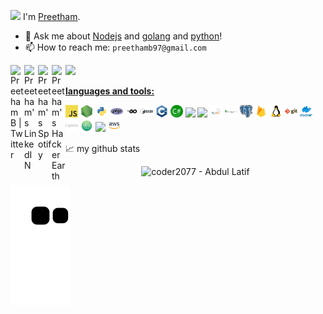 <img src="https://raw.githubusercontent.com/iampavangandhi/iampavangandhi/master/gifs/Hi.gif" width="30px"> I'm [Preetham](https://www.linkedin.com/in/preetham-b-95a962153).

- 💬 Ask me about [Nodejs](https://nodejs.org/) and [golang](https://golang.org/) and [python](https://www.python.org/)!
- 📫 How to reach me: `preethamb97@gmail.com`

<a href="https://twitter.com/preethamb97">
  <img align="left" alt="Preetham B | Twitter" width="22px" src="https://raw.githubusercontent.com/peterthehan/peterthehan/master/assets/twitter.svg" />
</a>
<a href="https://www.linkedin.com/in/preetham-b-95a962153/">
  <img align="left" alt="Preetham's LinkedIN" width="22px" src="https://raw.githubusercontent.com/peterthehan/peterthehan/master/assets/linkedin.svg" />
</a>
<a href="https://open.spotify.com/user/gs664afjszbfev7wyf63xn9l8">
  <img align="left" alt="Preetham's Spotify" width="22px" src="https://raw.githubusercontent.com/peterthehan/peterthehan/master/assets/spotify.svg" />
<!-- <a href="https://www.fiverr.com/preethamb">
  <img align="left" alt="Preetham's Fiverr" width="22px" src="https://avatars.githubusercontent.com/u/807499?s=200&v=4" /> -->
<a href="https://www.hackerearth.com/@preethamb97">
  <img align="left" alt="Preetham's HackerEarth" width="22px" src="https://upload.wikimedia.org/wikipedia/commons/thumb/e/e8/HackerEarth_logo.png/480px-HackerEarth_logo.png" />

![](https://visitor-badge.glitch.me/badge?page_id=preethamb97.preethamb97)


**languages and tools:**  

[<code><img height="20" src="https://raw.githubusercontent.com/github/explore/80688e429a7d4ef2fca1e82350fe8e3517d3494d/topics/javascript/javascript.png"></code>](https://www.javascript.com/)
[<code><img height="20" src="https://raw.githubusercontent.com/github/explore/80688e429a7d4ef2fca1e82350fe8e3517d3494d/topics/nodejs/nodejs.png"></code>](https://nodejs.org/)
[<code><img height="20" src="https://raw.githubusercontent.com/github/explore/80688e429a7d4ef2fca1e82350fe8e3517d3494d/topics/python/python.png"></code>](https://www.python.org/)
[<code><img height="20" src="https://raw.githubusercontent.com/github/explore/80688e429a7d4ef2fca1e82350fe8e3517d3494d/topics/php/php.png"></code>](https://www.php.net/)
[<code><img height="20" src="https://raw.githubusercontent.com/github/explore/80688e429a7d4ef2fca1e82350fe8e3517d3494d/topics/go/go.png"></code>](https://golang.org/) 
[<code><img height="20" src="https://raw.githubusercontent.com/github/explore/80688e429a7d4ef2fca1e82350fe8e3517d3494d/topics/bash/bash.png"></code>](https://www.gnu.org/software/bash/)
[<code><img height="20" src="https://raw.githubusercontent.com/github/explore/80688e429a7d4ef2fca1e82350fe8e3517d3494d/topics/cpp/cpp.png"></code>](https://en.wikipedia.org/wiki/C%2B%2B)
[<code><img height="20" src="https://raw.githubusercontent.com/github/explore/80688e429a7d4ef2fca1e82350fe8e3517d3494d/topics/csharp/csharp.png"></code>](https://docs.microsoft.com/en-us/dotnet/csharp/)
[<code><img height="20" src="https://cdn.iconscout.com/icon/free/png-256/nginx-3521604-2945048.png"></code>](https://www.nginx.com/)
[<code><img height="20" src="https://upload.wikimedia.org/wikipedia/commons/thumb/1/10/Apache_HTTP_server_logo_%282019-present%29.svg/1200px-Apache_HTTP_server_logo_%282019-present%29.svg.png"></code>](https://httpd.apache.org/)
[<code><img height="20" src="https://raw.githubusercontent.com/github/explore/80688e429a7d4ef2fca1e82350fe8e3517d3494d/topics/mysql/mysql.png"></code>](https://www.mysql.com/)
[<code><img height="20" src="https://raw.githubusercontent.com/github/explore/80688e429a7d4ef2fca1e82350fe8e3517d3494d/topics/mongodb/mongodb.png"></code>](https://www.mongodb.com/)
[<code><img height="20" src="https://raw.githubusercontent.com/github/explore/80688e429a7d4ef2fca1e82350fe8e3517d3494d/topics/postgresql/postgresql.png"></code>](https://www.postgresql.org/)
[<code><img height="20" src="https://raw.githubusercontent.com/github/explore/80688e429a7d4ef2fca1e82350fe8e3517d3494d/topics/firebase/firebase.png"></code>](https://firebase.google.com/)
[<code><img height="20" src="https://raw.githubusercontent.com/github/explore/80688e429a7d4ef2fca1e82350fe8e3517d3494d/topics/linux/linux.png"></code>](https://www.linux.org/)
[<code><img height="20" src="https://raw.githubusercontent.com/github/explore/80688e429a7d4ef2fca1e82350fe8e3517d3494d/topics/git/git.png"></code>](https://github.com/)
[<code><img height="20" src="https://raw.githubusercontent.com/github/explore/80688e429a7d4ef2fca1e82350fe8e3517d3494d/topics/docker/docker.png"></code>](https://www.docker.com/)
[<code><img height="20" src="https://raw.githubusercontent.com/github/explore/80688e429a7d4ef2fca1e82350fe8e3517d3494d/topics/express/express.png"></code>](https://expressjs.com/)
[<code><img height="20" src="https://raw.githubusercontent.com/github/explore/80688e429a7d4ef2fca1e82350fe8e3517d3494d/topics/atom/atom.png"></code>](https://atom.io/)
[<code><img height="20" src="https://code.visualstudio.com/assets/favicon.ico"></code>](https://code.visualstudio.com/)
[<code><img height="20" src="https://raw.githubusercontent.com/github/explore/80688e429a7d4ef2fca1e82350fe8e3517d3494d/topics/aws/aws.png"></code>](https://aws.amazon.com/)

📈 my github stats

<p align="center"> <img src="https://github-readme-stats.vercel.app/api?username=coder2077&show_icons=true&theme=gotham" alt="coder2077 -  Abdul Latif" />

![Snake animation](https://github.com/preethamb97/preethamb97/blob/output/github-contribution-grid-snake.svg)

